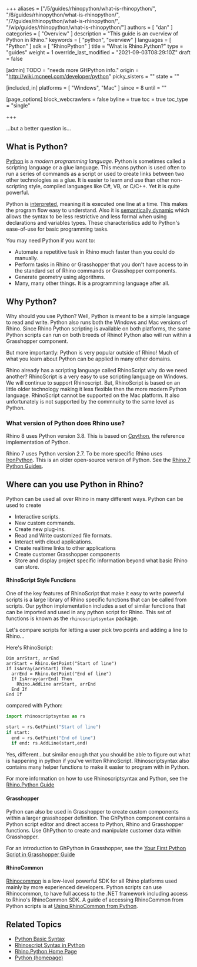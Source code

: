 +++
aliases = ["/5/guides/rhinopython/what-is-rhinopython/", "/6/guides/rhinopython/what-is-rhinopython/", "/7/guides/rhinopython/what-is-rhinopython/", "/wip/guides/rhinopython/what-is-rhinopython/"]
authors = [ "dan" ]
categories = [ "Overview" ]
description = "This guide is an overview of Python in Rhino."
keywords = [ "python", "overview" ]
languages = [ "Python" ]
sdk = [ "RhinoPython" ]
title = "What is Rhino.Python?"
type = "guides"
weight = 1
override_last_modified = "2021-09-03T08:29:10Z"
draft = false

[admin]
TODO = "needs more GHPython info."
origin = "http://wiki.mcneel.com/developer/python"
picky_sisters = ""
state = ""

[included_in]
platforms = [ "Windows", "Mac" ]
since = 8
until = ""

[page_options]
block_webcrawlers = false
byline = true
toc = true
toc_type = "single"

+++

...but a better question is...

## What is Python?

[Python](https://www.python.org/) is a *modern programming language*. Python is sometimes called a scripting language or a glue language.  This means python is used often to run a series of commands as a script or used to create links between two other technologies as a glue. It is easier to learn and use than other non-scripting style, compiled languages like C#, VB, or C/C++.  Yet it is quite powerful.

Python is [interpreted](https://en.wikipedia.org/wiki/Programming_language_implementation), meaning it is executed one line at a time.  This makes the program flow easy to understand.  Also it is [semantically dynamic](https://en.wikipedia.org/wiki/Programming_language#Static_versus_dynamic_typing) which allows the syntax to be less restrictive and less formal when using declarations and variables types.  These characteristics add to Python's ease-of-use for basic programming tasks.

You may need Python if you want to:

- Automate a repetitive task in Rhino much faster than you could do manually.
- Perform tasks in Rhino or Grasshopper that you don't have access to in the standard set of Rhino commands or Grasshopper components.
- Generate geometry using algorithms.
- Many, many other things.  It is a programming language after all.

## Why Python?

Why should you use Python?  Well, Python is meant to be a simple language to read and write. Python also runs both the Windows and Mac versions of Rhino.  Since Rhino Python scripting is available on both platforms, the same Python scripts can run on both breeds of Rhino! Python also will run within a Grasshopper component.

But more importantly: Python is very popular outside of Rhino! Much of what you learn about Python can be applied in many other domains.

Rhino already has a scripting language called RhinoScript why do we need another?  RhinoScript is a very easy to use scripting language on Windows. We will continue to support Rhinoscript.  But, RhinoScript is based on an little older technology making it less flexible then the more modern Python language. RhinoScript cannot be supported on the Mac platform.  It also unfortunately is not supported by the commnuity to the same level as Python.

### What version of Python does Rhino use?

Rhino 8 uses Python version 3.8. This is based on [Cpython](https://www.python.org/), the reference implementation of Python. 

Rhino 7 uses Python version 2.7. To be more specific Rhino uses [IronPython](http://ironpython.net/). This is an older open-source version of Python. See the [Rhino 7 Python Guides](/guides/rhinopython/7/).

## Where can you use Python in Rhino?

Python can be used all over Rhino in many different ways. Python can be used to create

- Interactive scripts.
- New custom commands.
- Create new plug-ins.
- Read and Write customized file formats.
- Interact with cloud applications.
- Create realtime links to other applications
- Create customer Grasshopper components
- Store and display project specific information beyond what basic Rhino can store.

#### RhinoScript Style Functions

One of the key features of RhinoScript that make it easy to write powerful scripts is a large library of Rhino specific functions that can be called from scripts.  Our python implementation includes a set of similar functions that can be imported and used in any python script for Rhino.  This set of functions is known as the `rhinoscriptsyntax` package.

Let's compare scripts for letting a user pick two points and adding a line to Rhino...

Here's RhinoScript:

```vbnet
Dim arrStart, arrEnd
arrStart = Rhino.GetPoint("Start of line")
If IsArray(arrStart) Then
  arrEnd = Rhino.GetPoint("End of line")
  If IsArray(arrEnd) Then
    Rhino.AddLine arrStart, arrEnd
  End If
End If
```

compared with Python:

```py
import rhinoscriptsyntax as rs

start = rs.GetPoint("Start of line")
if start:
  end = rs.GetPoint("End of line")
  if end: rs.AddLine(start,end)
```

Yes, different...but similar enough that you should be able to figure out what is happening in python if you've written RhinoScript. Rhinoscriptsyntax also contains many helper functions to make it easier to program with in Python.

For more information on how to use Rhinoscriptsyntax and Python, see the [Rhino.Python Guide](/guides/rhinopython/)


#### Grasshopper

Python can also be used in Grasshopper to create custom components within a larger grasshopper definition. The GhPython component contains a Python script editor and direct access to Python, Rhino and Grasshopper functions.  Use GhPython to create and manipulate customer data within Grasshopper.

For an introduction to GhPython in Grasshopper, see the [Your First Python Script in Grasshopper Guide](/guides/rhinopython/your-first-python-script-in-grasshopper)

#### RhinoCommon

[Rhinocommon](/guides/rhinopython/what-is-rhinocommon/) is a low-level powerful SDK for all Rhino platforms used mainly by more experienced developers.  Python scripts can use Rhinocommon, to have full access to the .NET framework including access to Rhino's RhinoCommon SDK.  A guide of accessing RhinoCommon from Python scripts is at [Using RhinoCommon from Python](/guides/rhinopython/using-rhinocommon-from-python).

## Related Topics

- [Python Basic Syntax](/guides/rhinopython/python-statements/)
- [Rhinoscript Syntax in Python](/guides/rhinopython/python-rhinoscriptsyntax-introduction/)
- [Rhino.Python Home Page](/guides/rhinopython/)
- [Python (homepage)](https://www.python.org/)
